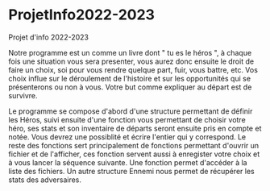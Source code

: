 # ProjetInfo2022-2023
Projet d'info 2022-2023

  Notre programme est un comme un livre dont " tu es le héros ", à chaque fois une situation vous sera presenter, vous aurez donc ensuite le droit de faire un choix, soi pour vous rendre quelque part, fuir, vous battre, etc. Vos choix influe sur le déroulement de l'histoire et sur les opportunités qui se présenterons ou non à vous. Votre but comme expliquer au départ est de survivre.

  Le programme se compose d'abord d'une structure permettant de définir les Héros, suivi ensuite d'une fonction vous permettant de choisir votre héro, ses stats et son inventaire de départs seront ensuite pris en compte et notée. Vous devrez une possiblité et écrire l'entier qui y correspond.
  Le reste des fonctions sert principalement de fonctions permettant d'ouvrir un fichier et de l'afficher, ces fonction servent aussi à enregister votre choix et à vous lancer la séquence suivante.
Une fonction permet d'accéder à la liste des fichiers. Un autre structure Ennemi nous permet de récupérer les stats des adversaires.

